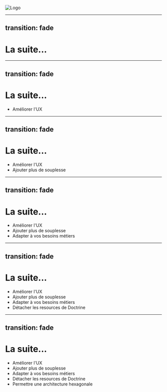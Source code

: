 ![Logo](https://sylius.com/wp-content/uploads/2021/03/sylius-logo_sylius-logo-dark-1536x634.jpg)

---
transition: fade
---

# La suite...

--- 
transition: fade
---

# La suite...

* Améliorer l'UX
 
---
transition: fade
---

# La suite...

* Améliorer l'UX
* Ajouter plus de souplesse

---
transition: fade
---

# La suite...

* Améliorer l'UX
* Ajouter plus de souplesse
* Adapter à vos besoins métiers

---
transition: fade
---

# La suite...

* Améliorer l'UX
* Ajouter plus de souplesse
* Adapter à vos besoins métiers
* Détacher les resources de Doctrine


---
transition: fade
---

# La suite...

* Améliorer l'UX
* Ajouter plus de souplesse
* Adapter à vos besoins métiers
* Détacher les resources de Doctrine
* Permettre une architecture hexagonale
